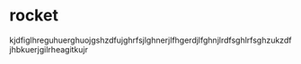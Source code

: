 # rocket
kjdfiglhreguhuerghuojgshzdfujghrfsjlghnerjlfhgerdjlfghnjlrdfsghlrfsghzukzdfjhbkuerjgilrheagitkujr

